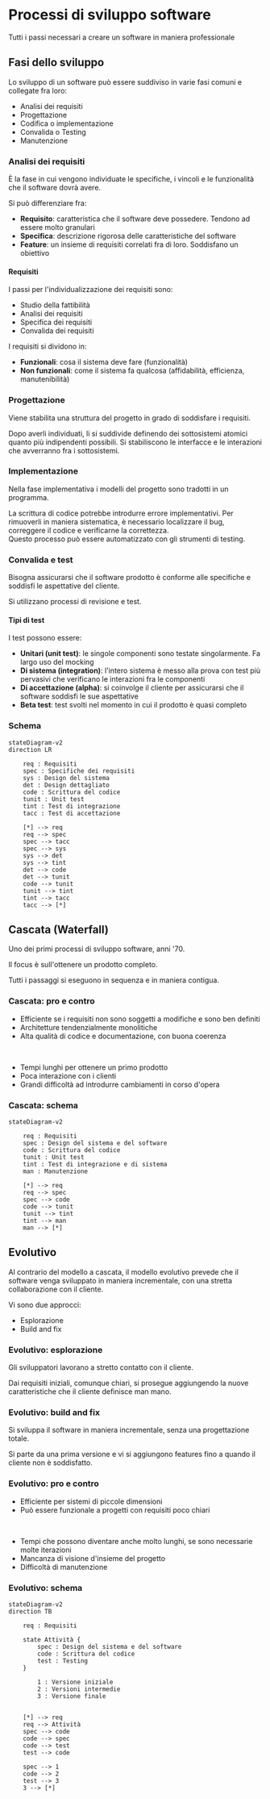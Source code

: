 # Processi di sviluppo software

Tutti i passi necessari a creare un software in maniera professionale

<!-- New section -->

## Fasi dello sviluppo

Lo sviluppo di un software può essere suddiviso in varie fasi comuni e collegate fra loro:

- Analisi dei requisiti
- Progettazione
- Codifica o implementazione
- Convalida o Testing
- Manutenzione

<!-- New subsection -->

### Analisi dei requisiti

È la fase in cui vengono individuate le specifiche, i vincoli e le funzionalità che il software dovrà avere.

Si può differenziare fra:

<!-- .element: class="fragment" data-fragment-index="1" -->

- **Requisito**: caratteristica che il software deve possedere. Tendono ad essere molto granulari
- **Specifica**: descrizione rigorosa delle caratteristiche del software
- **Feature**: un insieme di requisiti correlati fra di loro. Soddisfano un obiettivo

<!-- .element: class="fragment" data-fragment-index="1" -->

<!-- New subsection -->

#### Requisiti

I passi per l'individualizzazione dei requisiti sono:

- Studio della fattibilità
- Analisi dei requisiti
- Specifica dei requisiti
- Convalida dei requisiti

I requisiti si dividono in:

<!-- .element: class="fragment" data-fragment-index="1" -->

- **Funzionali**: cosa il sistema deve fare (funzionalità)
- **Non funzionali**: come il sistema fa qualcosa (affidabilità, efficienza, manutenibilità)

<!-- .element: class="fragment" data-fragment-index="1" -->

<!-- New subsection -->

### Progettazione

Viene stabilita una struttura del progetto in grado di soddisfare i requisiti.

Dopo averli individuati, li si suddivide definendo dei sottosistemi atomici quanto più indipendenti possibili.
Si stabiliscono le interfacce e le interazioni che avverranno fra i sottosistemi.

<!-- .element: class="fragment" -->

<!-- New subsection -->

### Implementazione

Nella fase implementativa i modelli del progetto sono tradotti in un programma.

La scrittura di codice potrebbe introdurre errore implementativi.
Per rimuoverli in maniera sistematica, è necessario localizzare il bug, correggere il codice e verificarne la correttezza.  
Questo processo può essere automatizzato con gli strumenti di testing.

<!-- .element: class="fragment" -->

<!-- New subsection -->

### Convalida e test

Bisogna assicurarsi che il software prodotto è conforme alle specifiche e soddisfi le aspettative del cliente.

Si utilizzano processi di revisione e test.

<!-- .element: class="fragment" data-fragment-index="1" -->

<!-- New subsection -->

#### Tipi di test

I test possono essere:

- **Unitari (unit test)**: le singole componenti sono testate singolarmente. Fa largo uso del mocking
- **Di sistema (integration)**: l'intero sistema è messo alla prova con test più pervasivi che verificano le interazioni fra le componenti
- **Di accettazione (alpha)**: si coinvolge il cliente per assicurarsi che il software soddisfi le sue aspettative
- **Beta test**: test svolti nel momento in cui il prodotto è quasi completo

<!-- New subsection -->

### Schema

```mermaid
stateDiagram-v2
direction LR

    req : Requisiti
    spec : Specifiche dei requisiti
    sys : Design del sistema
    det : Design dettagliato
    code : Scrittura del codice
    tunit : Unit test
    tint : Test di integrazione
    tacc : Test di accettazione

    [*] --> req
    req --> spec
    spec --> tacc
    spec --> sys
    sys --> det
    sys --> tint
    det --> code
    det --> tunit
    code --> tunit
    tunit --> tint
    tint --> tacc
    tacc --> [*]

```

<!-- New section -->

## Cascata (Waterfall)

Uno dei primi processi di sviluppo software, anni '70.

Il focus è sull'ottenere un prodotto completo.

<!-- .element: class="fragment" -->

Tutti i passaggi si eseguono in sequenza e in maniera contigua.

<!-- .element: class="fragment" -->

<!-- New subsection -->

### Cascata: pro e contro

<div class="cols">

- Efficiente se i requisiti non sono soggetti a modifiche e sono ben definiti
- Architetture tendenzialmente monolitiche
- Alta qualità di codice e documentazione, con buona coerenza

<br/>

- Tempi lunghi per ottenere un primo prodotto
- Poca interazione con i clienti
- Grandi difficoltà ad introdurre cambiamenti in corso d'opera

</div>

<!-- New subsection -->

### Cascata: schema

```mermaid
stateDiagram-v2

    req : Requisiti
    spec : Design del sistema e del software
    code : Scrittura del codice
    tunit : Unit test
    tint : Test di integrazione e di sistema
    man : Manutenzione

    [*] --> req
    req --> spec
    spec --> code
    code --> tunit
    tunit --> tint
    tint --> man
    man --> [*]
```

<!-- New section -->

## Evolutivo

Al contrario del modello a cascata, il modello evolutivo prevede che il software venga sviluppato in maniera incrementale, con una stretta collaborazione con il cliente.

Vi sono due approcci:

<!-- .element: class="fragment" data-fragment-index="1" -->

- Esplorazione
- Build and fix

<!-- .element: class="fragment" data-fragment-index="1" -->

<!-- New subsection -->

### Evolutivo: esplorazione

Gli sviluppatori lavorano a stretto contatto con il cliente.

Dai requisiti iniziali, comunque chiari, si prosegue aggiungendo la nuove caratteristiche che il cliente definisce man mano.

<!-- .element: class="fragment" -->

<!-- New subsection -->

### Evolutivo: build and fix

Si sviluppa il software in maniera incrementale, senza una progettazione totale.

Si parte da una prima versione e vi si aggiungono features fino a quando il cliente non è soddisfatto.

<!-- .element: class="fragment" -->

<!-- New subsection -->

### Evolutivo: pro e contro

<div class="cols">

- Efficiente per sistemi di piccole dimensioni
- Può essere funzionale a progetti con requisiti poco chiari

<br/>

- Tempi che possono diventare anche molto lunghi, se sono necessarie molte iterazioni
- Mancanza di visione d'insieme del progetto
- Difficoltà di manutenzione

</div>

<!-- New subsection -->

### Evolutivo: schema

```mermaid
stateDiagram-v2
direction TB

    req : Requisiti

    state Attività {
        spec : Design del sistema e del software
        code : Scrittura del codice
        test : Testing
    }

        1 : Versione iniziale
        2 : Versioni intermedie
        3 : Versione finale


    [*] --> req
    req --> Attività
    spec --> code
    code --> spec
    code --> test
    test --> code

    spec --> 1
    code --> 2
    test --> 3
    3 --> [*]
```

